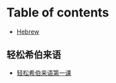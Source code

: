 # Table of contents

* [Hebrew](README.md)

## 轻松希伯来语 <a href="#easy_hebrew" id="easy_hebrew"></a>

* [轻松希伯来语第一课](easy\_hebrew/lesson01.md)
